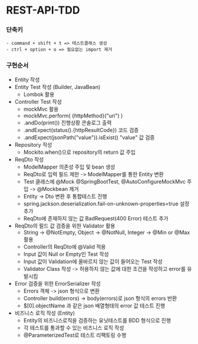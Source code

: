# REST-API-TDD

### 단축키
    - command + shift + t => 테스트클래스 생성
    - ctrl + option + o => 필요없는 import 제거

### 구현순서
- Entity 작성
- Entity Test 작성 (Builder, JavaBean)
  - Lombok 활용
- Controller Test 작성
  - mockMvc 활용
  - mockMvc.perform( {httpMethod}("uri") )
  - .andDo(print()) 진행상황 콘솔로그 출력
  - .andExpect(status().{httpResultCode}) 코드 검증
  - .andExpect(jsonPath("value")).isExist() "value" 값 검증
- Repository 작성
  - Mockito.when()으로 repository의 return 값 주입
- ReqDto 작성
  - ModelMapper 의존성 주입 및 bean 생성
  - ReqDto로 입력 필드 제한 -> ModelMapper를 통한 Entity 변환
  - Test 클래스에 @Mock @SpringBootTest, @AutoConfigureMockMvc 주입 -> @Mockbean 제거
  - Entity -> Dto 변환 후 통합테스트 진행
  - spring.jackson.deserialization.fail-on-unknown-properties=true 설정 추가
  - ReqDto에 존재하지 않는 값 BadRequest(400 Error) 테스트 추가
- ReqDto의 필드 값 검증을 위한 Validator 활용
  - String -> @NotEmpty, Object -> @NotNull, Integer -> @Min or @Max 활용
  - Controller의 ReqDto에 @Valid 적용
  - Input 값이 Null or Empty인 Test 작성
  - Input 값이 Validation에 올바르지 않는 값이 들어오는 Test 작성
  - Validator Class 작성 -> 허용하지 않는 값에 대한 조건을 작성하고 error를 유발시킴
- Error 검증을 위한 ErrorSerializer 작성
  - Errors 객체 -> json 형식으로 변환
  - Controller build(errors) -> body(errors)로 json 형식의 errors 반환
  - $[0].objectName 과 같은 json 배열형태의 error 값 테스트 진행
- 비즈니스 로직 작성 (Entity)
  - Entity의 비즈니스로직을 검증하는 유닛테스트를 BDD 형식으로 진행
  - 각 테스트를 통과할 수 있는 비즈니스 로직 작성
  - @ParameterizedTest로 테스트 리팩토링 수행